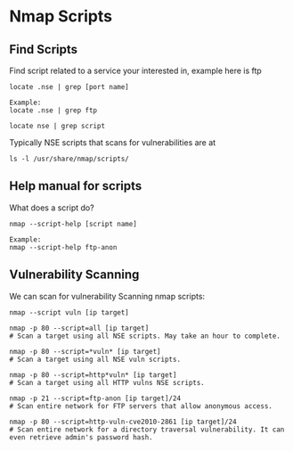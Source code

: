 # Nmap Scripts

## Find Scripts

Find script related to a service your interested in, example here is ftp

```
locate .nse | grep [port name]

Example: 
locate .nse | grep ftp
```

```
locate nse | grep script
```

Typically NSE scripts that scans for vulnerabilities are at

```
ls -l /usr/share/nmap/scripts/
```

## Help manual for scripts

What does a script do?

```
nmap --script-help [script name]

Example:
nmap --script-help ftp-anon
```

## Vulnerability Scanning

We can scan for vulnerability Scanning nmap scripts:

```
nmap --script vuln [ip target]
```

```
nmap -p 80 --script=all [ip target]
# Scan a target using all NSE scripts. May take an hour to complete.
```

```
nmap -p 80 --script=*vuln* [ip target]
# Scan a target using all NSE vuln scripts.
```

```
nmap -p 80 --script=http*vuln* [ip target]
# Scan a target using all HTTP vulns NSE scripts.
```

```
nmap -p 21 --script=ftp-anon [ip target]/24
# Scan entire network for FTP servers that allow anonymous access.
```

```
nmap -p 80 --script=http-vuln-cve2010-2861 [ip target]/24
# Scan entire network for a directory traversal vulnerability. It can even retrieve admin's password hash.
```
